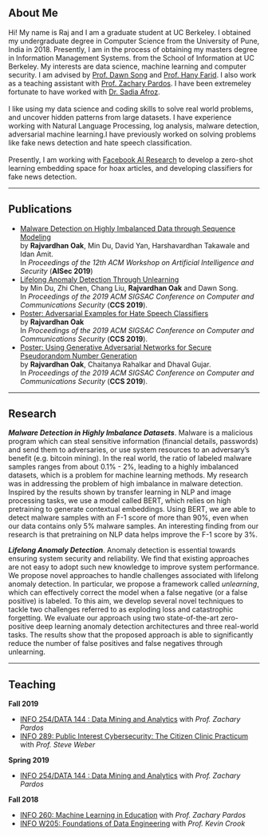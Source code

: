 
## About Me
Hi! My name is Raj and I am a graduate student at UC Berkeley. I obtained my undergraduate degree in Computer Science from the University of Pune, India in 2018. Presently, I am in the process of obtaining my masters degree in Information Management Systems. from the School of Information at UC Berkeley. My interests are data science, machine learning and computer security. I am advised by [Prof. Dawn Song](https://people.eecs.berkeley.edu/~dawnsong/) and [Prof. Hany Farid](https://farid.berkeley.edu/). I also work as a teaching assistant with [Prof. Zachary Pardos](ischool.berkeley.edu/people/zachary-pardos). I have been extremeley fortunate to have worked with [Dr. Sadia Afroz](https://www1.icsi.berkeley.edu/~sadia/). <br><br>
I like using my data science and coding skills to solve real world problems, and uncover hidden patterns from large datasets. I have experience working with Natural Language Processing, log analysis, malware detection, adversarial machine learning.I have previously worked on solving problems like fake news detection and hate speech classification. <br><br>
Presently, I am working with [Facebook AI Research](https://ai.facebook.com/) to develop a zero-shot learning embedding space for hoax articles, and developing classifiers for fake news detection. 


---


## Publications

* [Malware Detection on Highly Imbalanced Data through Sequence Modeling](http://delivery.acm.org/10.1145/3360000/3357374/p37-oak.pdf?ip=67.170.239.184&id=3357374&acc=OPENTOC&key=4D4702B0C3E38B35%2E4D4702B0C3E38B35%2E4D4702B0C3E38B35%2E9F04A3A78F7D3B8D&__acm__=1574057799_abad147db8da043aa9798bbe7ffd90fd) <br>by **Rajvardhan Oak**, Min Du, David Yan, Harshavardhan Takawale and Idan Amit.<br>
In *Proceedings of the 12th ACM Workshop on Artificial Intelligence and Security* (**AISec 2019**)
* [Lifelong Anomaly Detection Through Unlearning](http://delivery.acm.org/10.1145/3370000/3363226/p1283-du.pdf?ip=67.170.239.184&id=3363226&acc=OPEN&key=4D4702B0C3E38B35%2E4D4702B0C3E38B35%2E4D4702B0C3E38B35%2E6D218144511F3437&__acm__=1574058032_d9128540fc2f8b9300c0a34c9e703b75#URLTOKEN#) <br>by Min Du, Zhi Chen, Chang Liu, **Rajvardhan Oak** and Dawn Song.<br>
In *Proceedings of the 2019 ACM SIGSAC Conference on Computer and Communications Security* (**CCS 2019**).
* [Poster: Adversarial Examples for Hate Speech Classifiers](http://delivery.acm.org/10.1145/3370000/3363271/p2621-oak.pdf?ip=67.170.239.184&id=3363271&acc=OPEN&key=4D4702B0C3E38B35%2E4D4702B0C3E38B35%2E4D4702B0C3E38B35%2E6D218144511F3437&__acm__=1574058225_4cbae9f3f1528cc5bde024ab1342eb22#URLTOKEN#)<br> by **Rajvardhan Oak** <br>In *Proceedings of the 2019 ACM SIGSAC Conference on Computer and Communications Security* (**CCS 2019**).
* [Poster: Using Generative Adversarial Networks for Secure Pseudorandom Number Generation](http://delivery.acm.org/10.1145/3370000/3363265/p2597-oak.pdf?ip=67.170.239.184&id=3363265&acc=OPEN&key=4D4702B0C3E38B35%2E4D4702B0C3E38B35%2E4D4702B0C3E38B35%2E6D218144511F3437&__acm__=1574058318_5f87570083e9a46bafae83dec7e40489#URLTOKEN#)<br>by **Rajvardhan Oak**, Chaitanya Rahalkar and Dhaval Gujar.<br>In *Proceedings of the 2019 ACM SIGSAC Conference on Computer and Communications Security* (**CCS 2019**).

---
## Research
**_Malware Detection in Highly Imbalance Datasets_**. Malware is a malicious program which can steal sensitive information (financial details, passwords) and send them to adversaries, or use system resources to an adversary’s benefit (e.g. bitcoin mining). In the real world, the ratio of labeled malware samples ranges from about 0.1% - 2%, leading to a highly imbalanced datasets, which is a problem for machine learning methods. My research was in addressing the problem of high imbalance in malware detection. Inspired by the results shown by transfer learning in NLP and image processing tasks, we use a model called BERT, which relies on high pretraining to generate contextual embeddings. Using BERT, we are able to detect malware samples with an F-1 score of more than 90%, even when our data contains only 5% malware samples. An interesting finding from our research is that pretraining on NLP data helps improve the F-1 score by 3%.


**_Lifelong Anomaly Detection_**. Anomaly detection is essential towards ensuring system security and reliability. 
We find that existing approaches are not easy to adopt such new knowledge to improve system performance. We propose novel approaches to handle challenges associated with lifelong anomaly detection. In particular, we propose a framework called <i>unlearning</i>, which can effectively correct the model when a false negative (or a false positive) is labeled. To this aim, we develop several novel techniques to tackle two challenges referred to as exploding loss and catastrophic forgetting. 
We evaluate our approach using two state-of-the-art zero-positive deep learning anomaly detection architectures and three real-world tasks. The results show that the proposed approach is able to significantly reduce the number of false positives and false negatives through unlearning.







---
## Teaching
**Fall 2019**
- [INFO 254/DATA 144 : Data Mining and Analytics](https://www.ischool.berkeley.edu/courses/info/254) with _Prof. Zachary Pardos_
- [INFO 289: Public Interest Cybersecurity: The Citizen Clinic Practicum](https://www.ischool.berkeley.edu/courses/info/289) with _Prof. Steve Weber_

**Spring 2019**
- [INFO 254/DATA 144 : Data Mining and Analytics](https://www.ischool.berkeley.edu/courses/info/254) with _Prof. Zachary Pardos_

**Fall 2018**
- [INFO 260: Machine Learning in Education](https://www.ischool.berkeley.edu/courses/info/260f) with _Prof. Zachary Pardos_
- [INFO W205: Foundations of Data Engineering](https://www.ischool.berkeley.edu/courses/datasci/205) with _Prof. Kevin Crook_


